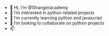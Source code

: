 - 👋 Hi, I’m @Strangeracademy
- 👀 I’m interested in python related projects
- 🌱 I’m currently learning python and javascript
- 💞️ I’m looking to collaborate on python projects
- 📫 

<!---
Strangeracademy/Strangeracademy is a ✨ special ✨ repository because its `README.md` (this file) appears on your GitHub profile.
You can click the Preview link to take a look at your changes.
--->

